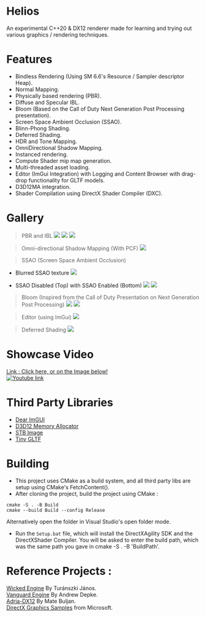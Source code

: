 # Helios

An experimental C++20 & DX12 renderer made for learning and trying out various graphics / rendering techniques.

# Features
* Bindless Rendering (Using SM 6.6's Resource / Sampler descriptor Heap).
* Normal Mapping.
* Physically based rendering (PBR).
* Diffuse and Specular IBL.
* Bloom (Based on the Call of Duty Next Generation Post Processing presentation).
* Screen Space Ambient Occlusion (SSAO).
* Blinn-Phong Shading.
* Deferred Shading.
* HDR and Tone Mapping.
* OmniDirectional Shadow Mapping.
* Instanced rendering.
* Compute Shader mip map generation.
* Multi-threaded asset loading.
* Editor (ImGui Integration) with Logging and Content Browser with drag-drop functionality for GLTF models.
* D3D12MA integration.
* Shader Compilation using DirectX Shader Compiler (DXC).

# Gallery
> PBR and IBL
![](Assets/Screenshots/IBL3.png)
![](Assets/Screenshots/IBL2.png)
![](Assets/Screenshots/IBL1.png)

> Omni-directional Shadow Mapping (With PCF)
![](Assets/Screenshots/PCFShadows1.png)

> SSAO (Screen Space Ambient Occlusion)
* Blurred SSAO texture
![](Assets/Screenshots/BlurredSSAOTexture.png)

* SSAO Disabled (Top) with SSAO Enabled (Bottom)
![](Assets/Screenshots/NoSSAO.png) 
![](Assets/Screenshots/SSAOEnbled.png)

> Bloom (Inspired from the Call of Duty Presentation on Next Generation Post Processing)
![](Assets/Screenshots/Bloom2.png)
![](Assets/Screenshots/Bloom1.png)

> Editor (using ImGui)
![](Assets/Screenshots/Editor1.png)

> Deferred Shading
![](Assets/Screenshots/Deferred1.png)

# Showcase Video
[Link : Click here, or on the Image below!](https://youtu.be/hKeVVCpzVhQ) \
[![Youtube link](https://img.youtube.com/vi/hKeVVCpzVhQ/hqdefault.jpg)](https://youtu.be/hKeVVCpzVhQ)

# Third Party Libraries
* [Dear ImGUI](https://github.com/ocornut/imgui)
* [D3D12 Memory Allocator](https://github.com/GPUOpen-LibrariesAndSDKs/D3D12MemoryAllocator)
* [STB Image](https://github.com/nothings/stb)
* [Tiny GLTF](https://github.com/syoyo/tinygltf)

# Building
+ This project uses CMake as a build system, and all third party libs are setup using CMake's FetchContent().
+ After cloning the project, build the project using CMake :
``` 
cmake -S . -B Build
cmake --build Build --config Release
```

Alternatively open the folder in Visual Studio's open folder mode.
+ Run the `Setup.bat` file, which will install the DirectXAgility SDK and the DirectXShader Compiler. You will be asked to enter the build path, which was the same path you gave in cmake -S . -B 'BuildPath'. 


# Reference Projects :
[Wicked Engine](https://github.com/turanszkij/WickedEngine) By Turánszki János. \
[Vanguard Engine](https://github.com/adepke/VanguardEngine/tree/master) By Andrew Depke. \
[Adria-DX12](https://github.com/mateeeeeee/Adria-DX12) By Mate Buljan. \
[DirectX Graphics Samples](https://github.com/Microsoft/DirectX-Graphics-Samples) from Microsoft.